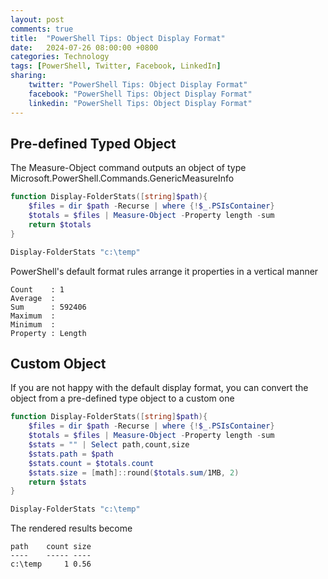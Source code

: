 ```yaml
---
layout: post
comments: true
title:  "PowerShell Tips: Object Display Format"
date:   2024-07-26 08:00:00 +0800
categories: Technology
tags: [PowerShell, Twitter, Facebook, LinkedIn]
sharing:
    twitter: "PowerShell Tips: Object Display Format"
    facebook: "PowerShell Tips: Object Display Format"
    linkedin: "PowerShell Tips: Object Display Format"
---
```


## Pre-defined Typed Object
The Measure-Object command outputs an object of type Microsoft.PowerShell.Commands.GenericMeasureInfo

```powershell
function Display-FolderStats([string]$path){
    $files = dir $path -Recurse | where {!$_.PSIsContainer}
    $totals = $files | Measure-Object -Property length -sum
    return $totals
}

Display-FolderStats "c:\temp"
```

PowerShell's default format rules arrange it properties in a vertical manner
```
Count    : 1
Average  : 
Sum      : 592406
Maximum  : 
Minimum  : 
Property : Length
```

## Custom Object
If you are not happy with the default display format, you can convert the object from a pre-defined type object to a custom one
```powershell
function Display-FolderStats([string]$path){
    $files = dir $path -Recurse | where {!$_.PSIsContainer}
    $totals = $files | Measure-Object -Property length -sum
    $stats = "" | Select path,count,size
    $stats.path = $path
    $stats.count = $totals.count
    $stats.size = [math]::round($totals.sum/1MB, 2)
    return $stats
}

Display-FolderStats "c:\temp"
```

The rendered results become
```
path    count size
----    ----- ----
c:\temp     1 0.56
```